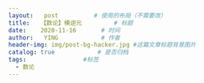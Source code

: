 ```yaml
---
layout:   post          # 使用的布局（不需要改）
title:   【数论】模逆元         # 标题 
date:    2020-11-16       # 时间
author:   YING            # 作者
header-img: img/post-bg-hacker.jpg #这篇文章标题背景图片
catalog: true            # 是否归档
tags:                #标签
  - 数论
---
```


